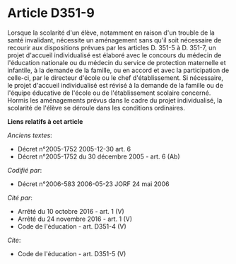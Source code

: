 # Article D351-9

Lorsque la scolarité d'un élève, notamment en raison d'un trouble de la santé invalidant, nécessite un aménagement sans qu'il
soit nécessaire de recourir aux dispositions prévues par les articles D. 351-5 à D. 351-7, un projet d'accueil individualisé
est élaboré avec le concours du médecin de l'éducation nationale ou du médecin du service de protection maternelle et
infantile, à la demande de la famille, ou en accord et avec la participation de celle-ci, par le directeur d'école ou le chef
d'établissement. Si nécessaire, le projet d'accueil individualisé est révisé à la demande de la famille ou de l'équipe
éducative de l'école ou de l'établissement scolaire concerné. Hormis les aménagements prévus dans le cadre du projet
individualisé, la scolarité de l'élève se déroule dans les conditions ordinaires.

**Liens relatifs à cet article**

_Anciens textes_:

  - Décret n°2005-1752 2005-12-30 art. 6
  - Décret n°2005-1752 du 30 décembre 2005 - art. 6 (Ab)

_Codifié par_:

  - Décret n°2006-583 2006-05-23 JORF 24 mai 2006

_Cité par_:

  - Arrêté du 10 octobre 2016 - art. 1 (V)
  - Arrêté du 24 novembre 2016 - art. 1 (V)
  - Code de l'éducation - art. D351-4 (V)

_Cite_:

  - Code de l'éducation - art. D351-5 (V)

